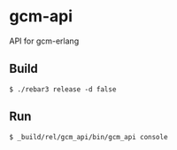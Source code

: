 gcm-api
=====

API for gcm-erlang

Build
-----

    $ ./rebar3 release -d false

Run
---

    $ _build/rel/gcm_api/bin/gcm_api console
